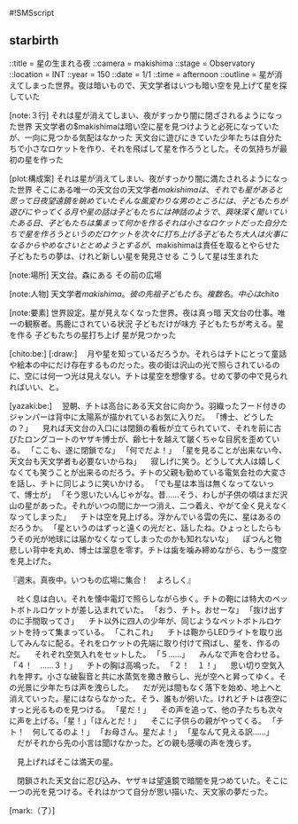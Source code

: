 #!SMSscript

## starbirth

::title = 星の生まれる夜
::camera = makishima
::stage = Observatory
::location = INT
::year = 150
::date = 1/1
::time = afternoon
::outline = 星が消えてしまった世界。夜は暗いもので、天文学者はいつも暗い空を見上げて星を探していた

[note:３行]
それは星が消えてしまい、夜がすっかり闇に閉ざされるようになった世界
天文学者の$makishimaは暗い空に星を見つけようと必死になっていたが、一向に見つかる気配はなかった
天文台に遊びにきていた少年たちは自分たちで小さなロケットを作り、それを飛ばして星を作ろうとした。その気持ちが最初の星を作った

[plot:構成案]
それは星が消えてしまい、夜がすっかり闇に満たされるようになった世界
そこにある唯一の天文台の天文学者$makishimaは、それでも星があると思って日夜望遠鏡を眺めていた
そんな風変わりな男のところには、子どもたちが遊びにやってくる
月や星の話は子どもたちには神話のようで、興味深く聞いていた
ある日、子どもたちは集まって何かを作る
それは小さなロケットだった
自分たちで星を作ろうというのだ
ロケットを次々に打ち上げる子どもたち
大人は火事になるからやめなさいととめようとするが、$makishimaは責任を取るとやらせた
子どもたちの夢は、けれど新しい星を発見させる
こうして星は生まれた

[note:場所]
天文台。森にある
その前の広場

[note:人物]
天文学者$makishima。彼の先祖
子どもたち。複数名。中心は$chito

[note:要素]
世界設定。星が見えなくなった世界。夜は真っ暗
天文台の仕事。唯一の観察者。馬鹿にされている状況
子どもだけが味方
子どもたちが考える。星を作る
子どもたちの星打ち上げ
星が見つかった

[chito:be:]
[:draw:]
　月や星を知っているだろうか。それらはチトにとって童話や絵本の中にだけ存在するものだった。夜の街は沢山の光で照らされているのに、空には何一つ光は見えない。チトは星空を想像する。せめて夢の中で見られればいい、と。

[yazaki:be:]
　翌朝、チトは高台にある天文台に向かう。羽織ったフード付きのジャンパーは背中に太陽系が描かれているお気に入りだ。
「博士、どうしたの？」
　見れば天文台の入口には閉鎖の看板が立てられていて、それを前に古びたロングコートのヤザキ博士が、齢七十を越えて皺くちゃな目尻を歪めている。
「ここも、遂に閉鎖でな」
「何でだよ！」
「星を見ることが出来ない今、天文台も天文学者も必要ないからね」
　寂しげに笑う。どうして大人は嬉しくなくても笑うことが出来るのだろう。チトの父親も勤めている電気会社の大変さを話し、チトに同じように笑いかける。
「でも星は本当は無くなってないって、博士が」
「そう思いたいんじゃがな。昔……そう、わしが子供の頃はまだ沢山の星があった。それがいつの間にか一つ消え、二つ着え、やがて全く見えなくなってしまった」
　チトは空を見上げる。浮かんでいる雲の先に、星はあるのだろうか。
「星というのはずっと遠くの光だと、話したね。ひょっとしたらもうその光が地球には届かなくなってしまったのかも知れないな」
　ぽつんと物悲しい背中を丸め、博士は溜息を零す。チトは歯を噛み締めながら、もう一度空を見上げた。

『週末。真夜中。いつもの広場に集合！　よろしく』

　吐く息は白い。それを懐中電灯で照らしながら歩く。チトの鞄には特大のペットボトルロケットが差し込まれていた。
「おう、チト。おせーな」
「抜け出すのに手間取ってさ」
　チト以外に四人の少年が、同じようなペットボトルロケットを持って集まっている。
「これこれ」
　チトは鞄からLEDライトを取り出してみんなに配る。それをロケットの先端に取り付けて飛ばし、星を、作るのだ。
　それぞれ空気入れをセットした。
「５……」
　みんなで声を合わせる。
「４！　……３！」
　チトの胸は高鳴った。
「２！　１！」
　思い切り空気入れを押す。小さな破裂音と共に水蒸気を撒き散らし、光が空へと昇ってゆく。その光景に少年たちは声を洩らした。
　だが光は間もなく落下を始め、地上へと消えていった。星にはならなかった。そう、誰もが俯いた。けれどチトは夜空にすっと光るものを見つける。
「星だ！」
　その声を追って、他の子たちも次々に声を上げる。「星！」「ほんとだ！」
　そこに子供らの親がやってくる。
「チト！　何してるのよ！」
「お母さん。星だよ！」
「星なんて見える訳……」
　だがそれから先の小言は聞けなかった。どの親も感嘆の声を洩らす。

　見上げればそこは満天の星。

　閉鎖された天文台に忍び込み、ヤザキは望遠鏡で暗闇を見つめていた。そこに一つの光を見つける。それはかつて自分が思い描いた、天文家の夢だった。

[mark:（了）]
